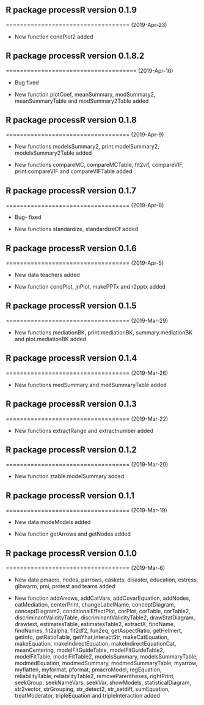 ## R package processR version 0.1.9
===================================
(2019-Apr-23)

- New function condPlot2 added


## R package processR version 0.1.8.2
=====================================
(2019-Apr-16)

- Bug fixed

- New function plotCoef, meanSummary, modSummary2, meanSummaryTable and modSummary2Table added

## R package processR version 0.1.8
===================================
(2019-Apr-9)

- New functions modelsSummary2, print.modelSummary2, modelsSummary2Table added

- New functions compareMC, compareMCTable, fit2vif, compareVIF, print.compareVIF and compareVIFTable added

## R package processR version 0.1.7
===================================
(2019-Apr-8)

- Bug- fixed

- New functions standardize, standardizeDf added

## R package processR version 0.1.6
===================================
(2019-Apr-5)

- New data teachers added

- New function condPlot, jnPlot, makePPTx and r2pptx added

## R package processR version 0.1.5
===================================
(2019-Mar-29)

- New functions mediationBK, print.mediationBK, summary.mediationBK and plot.mediationBK added


## R package processR version 0.1.4
===================================
(2019-Mar-26)

- New functions medSummary and medSummaryTable added

## R package processR version 0.1.3
===================================
(2019-Mar-22)

- New functions extractRange and extractnumber added


## R package processR version 0.1.2
===================================
(2019-Mar-20)

- New function ztable.modelSummary added


## R package processR version 0.1.1
===================================
(2019-Mar-19)

- New data modeModels added

- New function getArrows and getNodes added

## R package processR version 0.1.0
===================================
(2019-Mar-6)

- New data pmacro, nodes, parrows, caskets, disaster, education, estress, glbwarm, pmi, protest and teams added

- New function addArrows, addCatVars, addCovarEquation, addNodes, catMediation, centerPrint, changeLabelName, conceptDiagram, conceptDiagram2, conditionalEffectPlot, corPlot, corTable, corTable2, discriminantValidityTable, discriminantValidityTable2, drawStatDiagram, drawtext, estimatesTable, estimatesTable2, extractX, findName, findNames, fit2alpha, fit2df2, fun2eq, getAspectRatio, getHelmert, getInfo, getRatioTable, getYhat,interactStr, makeCatEquation, makeEquation, makeIndirectEquation, makeIndirectEquationCat, meanCentering, modelFitGuideTable, modelFitGuideTable2, modelFitTable, modelFitTable2, modelsSummary, modelsSummaryTable, modmedEquation, modmedSummary, modmedSummaryTable, myarrow, myflatten, myformat, pformat, pmacroModel, regEquation, reliabilityTable, reliabilityTable2, removeParentheses, rightPrint, seekGroup, seekNameVars, seekVar, showModels, statisticalDiagram, str2vector, strGrouping, str_detect2, str_setdiff, sumEquation, treatModerator, tripleEquation and tripleInteraction added
